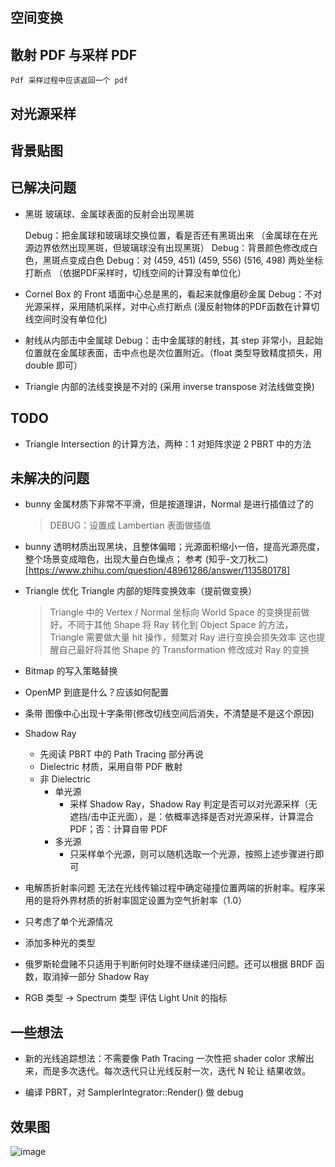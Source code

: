 ## 空间变换

## 散射 PDF 与采样 PDF
    Pdf 采样过程中应该返回一个 pdf
    
## 对光源采样

## 背景贴图

## 已解决问题
- 黑斑
    玻璃球、金属球表面的反射会出现黑斑
    
    Debug：把金属球和玻璃球交换位置，看是否还有黑斑出来 （金属球在在光源边界依然出现黑斑，但玻璃球没有出现黑斑）
    Debug：背景颜色修改成白色，黑斑点变成白色
    Debug：对 (459, 451) (459, 556) (516, 498) 两处坐标打断点 （依据PDF采样时，切线空间的计算没有单位化）

- Cornel Box 的 Front 墙面中心总是黑的，看起来就像磨砂金属
    Debug：不对光源采样，采用随机采样，对中心点打断点 (漫反射物体的PDF函数在计算切线空间时没有单位化)

- 射线从内部击中金属球
    Debug：击中金属球的射线，其 step 非常小，且起始位置就在金属球表面，击中点也是次位置附近。（float 类型导致精度损失，用 double 即可）

- Triangle 内部的法线变换是不对的 (采用 inverse transpose 对法线做变换)

## TODO
- Triangle Intersection 的计算方法，两种：1 对矩阵求逆 2 PBRT 中的方法

## 未解决的问题

- bunny 金属材质下非常不平滑，但是按道理讲，Normal 是进行插值过了的
    > DEBUG：设置成 Lambertian 表面做插值

- bunny 透明材质出现黑块，且整体偏暗；光源面积缩小一倍，提高光源亮度，整个场景变成暗色，出现大量白色燥点；
    参考 (知乎-文刀秋二)[https://www.zhihu.com/question/48961286/answer/113580178]

- Triangle 优化 Triangle 内部的矩阵变换效率（提前做变换）
    > Triangle 中的 Vertex / Normal 坐标向 World Space 的变换提前做好。不同于其他 Shape 将 Ray 转化到 Object Space
    > 的方法，Triangle 需要做大量 hit 操作，频繁对 Ray 进行变换会损失效率
    > 这也提醒自己最好将其他 Shape 的 Transformation 修改成对 Ray 的变换
- Bitmap 的写入策略替换

- OpenMP 到底是什么？应该如何配置

- 条带
    图像中心出现十字条带(修改切线空间后消失，不清楚是不是这个原因)

- Shadow Ray 
   - 先阅读 PBRT 中的 Path Tracing 部分再说
   - Dielectric 材质，采用自带 PDF 散射
   - 非 Dielectric
        - 单光源
            - 采样 Shadow Ray，Shadow Ray 判定是否可以对光源采样（无遮挡/击中正光面），是：依概率选择是否对光源采样，计算混合 PDF；否：计算自带 PDF
        - 多光源
            - 只采样单个光源，则可以随机选取一个光源，按照上述步骤进行即可

- 电解质折射率问题
    无法在光线传输过程中确定碰撞位置两端的折射率。程序采用的是将外界材质的折射率固定设置为空气折射率（1.0）
    
- 只考虑了单个光源情况

- 添加多种光的类型

- 俄罗斯轮盘赌不只适用于判断何时处理不继续递归问题。还可以根据 BRDF 函数，取消掉一部分 Shadow Ray

- RGB 类型 -> Spectrum 类型
    评估 Light Unit 的指标
    
## 一些想法
- 新的光线追踪想法：不需要像 Path Tracing 一次性把 shader color 求解出来，而是多次迭代。每次迭代只让光线反射一次，迭代 N 轮让
    结果收敛。 
    
- 编译 PBRT，对 SamplerIntegrator::Render() 做 debug

## 效果图

![image](https://github.com/StormPhoenix/kaguya/blob/master/image/bunny_lambertian.png)